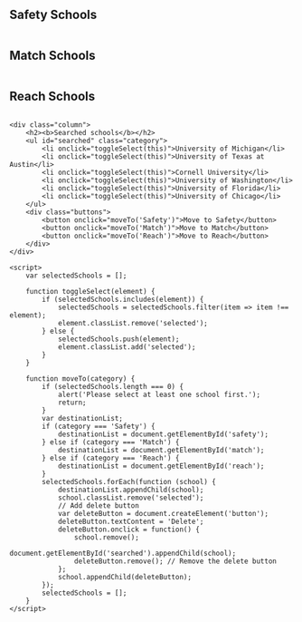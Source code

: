 <!DOCTYPE html>
<html lang="en">
<head>
    <meta charset="UTF-8">
    <meta name="viewport" content="width=device-width, initial-scale=1.0">
    <title>ScholarSearch</title>
    <link rel="stylesheet" href="css/style.css">
    <style>
        .selected {
            background-color: yellow;
        }
    </style>
</head>
<body>
    <div class="trifold">
        <div class="column">
            <h2><b>Safety Schools</b></h2>
            <ul id="safety" class="category"></ul>
        </div>
        <div class="column">
            <h2><b>Match Schools</b></h2>
            <ul id="match" class="category"></ul>
        </div>
        <div class="column">
            <h2><b>Reach Schools</b></h2>
            <ul id="reach" class="category"></ul>
        </div>
    </div>
    <footer>
        <!-- Footer content goes here -->
    </footer>

    <div class="column">
        <h2><b>Searched schools</b></h2>
        <ul id="searched" class="category">
            <li onclick="toggleSelect(this)">University of Michigan</li>
            <li onclick="toggleSelect(this)">University of Texas at Austin</li>
            <li onclick="toggleSelect(this)">Cornell University</li>
            <li onclick="toggleSelect(this)">University of Washington</li>
            <li onclick="toggleSelect(this)">University of Florida</li>
            <li onclick="toggleSelect(this)">University of Chicago</li>
        </ul>
        <div class="buttons">
            <button onclick="moveTo('Safety')">Move to Safety</button>
            <button onclick="moveTo('Match')">Move to Match</button>
            <button onclick="moveTo('Reach')">Move to Reach</button>
        </div>
    </div>

    <script>
        var selectedSchools = [];

        function toggleSelect(element) {
            if (selectedSchools.includes(element)) {
                selectedSchools = selectedSchools.filter(item => item !== element);
                element.classList.remove('selected');
            } else {
                selectedSchools.push(element);
                element.classList.add('selected');
            }
        }

        function moveTo(category) {
            if (selectedSchools.length === 0) {
                alert('Please select at least one school first.');
                return;
            }
            var destinationList;
            if (category === 'Safety') {
                destinationList = document.getElementById('safety');
            } else if (category === 'Match') {
                destinationList = document.getElementById('match');
            } else if (category === 'Reach') {
                destinationList = document.getElementById('reach');
            }
            selectedSchools.forEach(function (school) {
                destinationList.appendChild(school);
                school.classList.remove('selected');
                // Add delete button
                var deleteButton = document.createElement('button');
                deleteButton.textContent = 'Delete';
                deleteButton.onclick = function() {
                    school.remove();
                    document.getElementById('searched').appendChild(school);
                    deleteButton.remove(); // Remove the delete button
                };
                school.appendChild(deleteButton);
            });
            selectedSchools = [];
        }
    </script>
</body>
</html>
